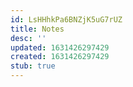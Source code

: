 ```yaml
---
id: LsHHhkPa6BNZjK5uG7rUZ
title: Notes
desc: ''
updated: 1631426297429
created: 1631426297429
stub: true
---
```


